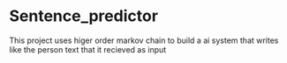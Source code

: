 # Sentence_predictor
This project uses higer order markov chain to build a ai system that writes like the person text that it recieved as input
